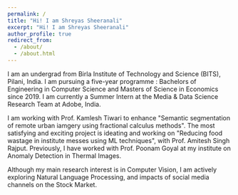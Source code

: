 ```yaml
---
permalink: /
title: "Hi! I am Shreyas Sheeranali"
excerpt: "Hi! I am Shreyas Sheeranali"
author_profile: true
redirect_from: 
  - /about/
  - /about.html
---
```

I am an undergrad from Birla Institute of Technology and Science (BITS), Pilani, India. I am pursuing a five-year programme : Bachelors of Engineering in Computer Science and Masters of Science in Economics since 2019. I am currently a Summer Intern at the Media & Data Science Research Team at Adobe, India.

I am working with Prof. Kamlesh Tiwari to enhance "Semantic segmentation of remote urban iamgery using fractional calculus methods". The most satisfying and exciting project is ideating and working on "Reducing food wastage in institute messes using ML techniques", with Prof. Amitesh Singh Rajput. Previously, I have worked with Prof. Poonam Goyal at my institute on Anomaly Detection in Thermal Images.

Although my main research interest is in Computer Vision, I am actively exploring Natural Language Processing, and impacts of social media channels on the Stock Market.
<!-- I will be pursuing my undergraduate thesis at Norwegian University of Science and Technology (NTNU), Gjøvik. -->
<!-- During my undergraduate, I have worked on a wide variety of research projects, including but not limited to:
* Ship Detection and Classification as part of a Summer Intern with with Bharat Electronics Limited, Bengaluru
* Crowd Counting in RGB and Thermal Images with the Computer Vision and Research Society in BITS Pilani -->